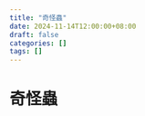 ```yaml
---
title: "奇怪蟲"
date: 2024-11-14T12:00:00+08:00
draft: false
categories: []
tags: []
---
```


# 奇怪蟲



